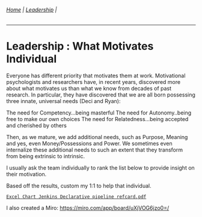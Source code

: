 ###### [Home](https://github.com/RyKaj/Documentation/blob/master/README.md) | [Leadership](https://github.com/RyKaj/Documentation/tree/master/Leadership/README.md) |
------------


# Leadership : What Motivates Individual

Everyone has different priority that motivates them at work. 
Motivational psychologists and researchers have, in recent years, discovered more about what motivates us than what we know from decades of past research. In particular, they have discovered that we are all born possessing three innate, universal needs (Deci and Ryan):

The need for Competency…being masterful
The need for Autonomy..being free to make our own choices
The need for Relatedness…being accepted and cherished by others

Then, as we mature, we add additional needs, such as Purpose, Meaning and yes, even Money/Possessions and Power.  We sometimes even internalize these additional needs to such an extent that they transform from being extrinsic to intrinsic.

I usually ask the team individually to rank the list below to provide insight on their motivation.

Based off the results, custom my 1:1 to help that individual. 

[`Excel Chart Jenkins Declarative pipeline refcard.pdf`](Resources/Team%20Motivation.xlsx)

I also created a Miro: https://miro.com/app/board/uXjVOG6jzo0=/